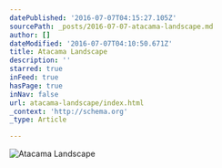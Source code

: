 ```yaml
---
datePublished: '2016-07-07T04:15:27.105Z'
sourcePath: _posts/2016-07-07-atacama-landscape.md
author: []
dateModified: '2016-07-07T04:10:50.671Z'
title: Atacama Landscape
description: ''
starred: true
inFeed: true
hasPage: true
inNav: false
url: atacama-landscape/index.html
_context: 'http://schema.org'
_type: Article

---
```

![Atacama Landscape](https://the-grid-user-content.s3-us-west-2.amazonaws.com/6665c22f-c111-4de1-950f-6ab286227a07.jpg)